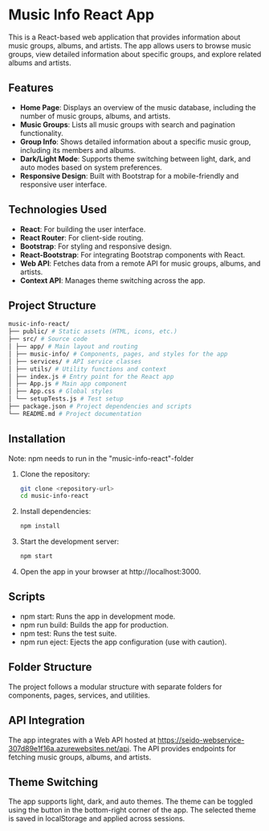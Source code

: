 # Music Info React App

This is a React-based web application that provides information about music groups, albums, and artists. The app allows users to browse music groups, view detailed information about specific groups, and explore related albums and artists.

## Features

- **Home Page**: Displays an overview of the music database, including the number of music groups, albums, and artists.
- **Music Groups**: Lists all music groups with search and pagination functionality.
- **Group Info**: Shows detailed information about a specific music group, including its members and albums.
- **Dark/Light Mode**: Supports theme switching between light, dark, and auto modes based on system preferences.
- **Responsive Design**: Built with Bootstrap for a mobile-friendly and responsive user interface.

## Technologies Used

- **React**: For building the user interface.
- **React Router**: For client-side routing.
- **Bootstrap**: For styling and responsive design.
- **React-Bootstrap**: For integrating Bootstrap components with React.
- **Web API**: Fetches data from a remote API for music groups, albums, and artists.
- **Context API**: Manages theme switching across the app.

## Project Structure
```bash
music-info-react/
├── public/ # Static assets (HTML, icons, etc.)
├── src/ # Source code
│ ├── app/ # Main layout and routing
│ ├── music-info/ # Components, pages, and styles for the app
│ ├── services/ # API service classes
│ ├── utils/ # Utility functions and context
│ ├── index.js # Entry point for the React app
│ ├── App.js # Main app component
│ ├── App.css # Global styles
│ └── setupTests.js # Test setup
├── package.json # Project dependencies and scripts
└── README.md # Project documentation
```

## Installation

Note: npm needs to run in the "music-info-react"-folder

1. Clone the repository:
   ```bash
   git clone <repository-url>
   cd music-info-react

2. Install dependencies:
    ```bash
    npm install
    ```

3. Start the development server:
    ```bash
    npm start
    ```
4. Open the app in your browser at http://localhost:3000.


## Scripts
- npm start: Runs the app in development mode.
- npm run build: Builds the app for production.
- npm test: Runs the test suite.
- npm run eject: Ejects the app configuration (use with caution).

## Folder Structure
The project follows a modular structure with separate folders for components, pages, services, and utilities.

## API Integration
The app integrates with a Web API hosted at https://seido-webservice-307d89e1f16a.azurewebsites.net/api. The API provides endpoints for fetching music groups, albums, and artists.

## Theme Switching
The app supports light, dark, and auto themes. The theme can be toggled using the button in the bottom-right corner of the app. The selected theme is saved in localStorage and applied across sessions.